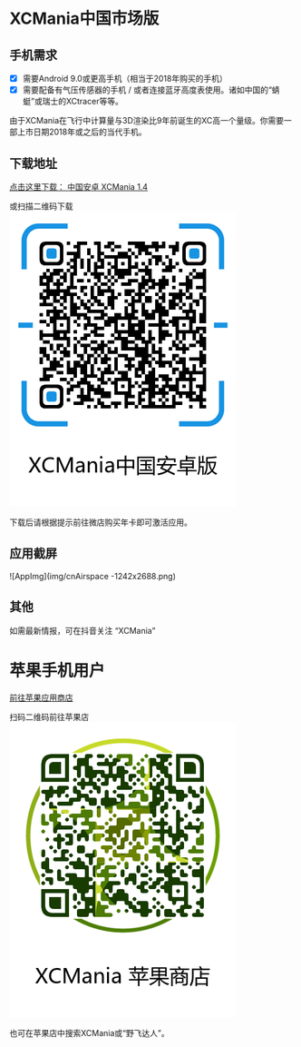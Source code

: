 # XCMania中国市场版
 
## 手机需求

- [x] 需要Android 9.0或更高手机（相当于2018年购买的手机）
- [x] 需要配备有气压传感器的手机 / 或者连接蓝牙高度表使用。诸如中国的“蜻蜓”或瑞士的XCtracer等等。

由于XCMania在飞行中计算量与3D渲染比9年前诞生的XC高一个量级。你需要一部上市日期2018年或之后的当代手机。

## 下载地址

[点击这里下载： 中国安卓 XCMania 1.4](https://xcm1.s3-ap-southeast-1.amazonaws.com/china/varometer-china.1.4.apk)

或扫描二维码下载
![AppStore](img/android1.4.png)

下载后请根据提示前往微店购买年卡即可激活应用。

## 应用截屏

![AppImg](img/cnAirspace -1242x2688.png)

## 其他

如需最新情报，可在抖音关注 “XCMania”

# 苹果手机用户 

[前往苹果应用商店](https://apps.apple.com/app/xcmania/id1494610953?mt=8)

扫码二维码前往苹果店
![AppStore](img/cn-appstore.png)

也可在苹果店中搜索XCMania或“野飞达人”。
